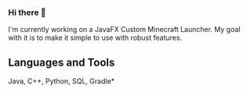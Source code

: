 ### Hi there 👋

I'm currently working on a JavaFX Custom Minecraft Launcher. My goal with it is to make it simple to use with robust features.

<h2> Languages and Tools </h2>
Java, C++, Python, SQL, Gradle*
